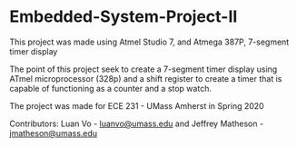 # Embedded-System-Project-II
This project was made using Atmel Studio 7, and Atmega 387P, 7-segment timer display

The point of this project seek to create a 7-segment timer display using ATmel microprocessor (328p) and a shift register to create a timer that is capable of functioning as a counter and a stop watch. 

The project was made for ECE 231 - UMass Amherst in Spring 2020

Contributors: Luan Vo - luanvo@umass.edu and Jeffrey Matheson - jmatheson@umass.edu
